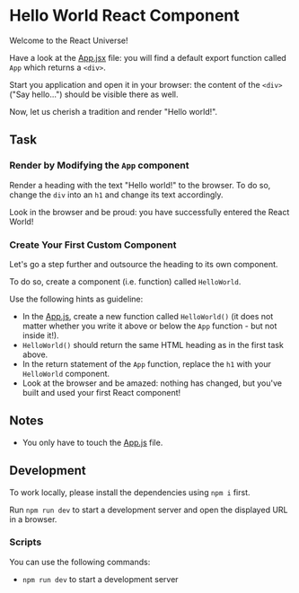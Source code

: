 # Hello World React Component

Welcome to the React Universe!

Have a look at the [App.jsx](./src/App.jsx) file: you will find a default export function called `App` which returns a `<div>`.

Start you application and open it in your browser: the content of the `<div>` ("Say hello...") should be visible there as well.

Now, let us cherish a tradition and render "Hello world!".

## Task

### Render by Modifying the `App` component

Render a heading with the text "Hello world!" to the browser. To do so, change the `div` into an `h1` and change its text accordingly.

Look in the browser and be proud: you have successfully entered the React World!

### Create Your First Custom Component

Let's go a step further and outsource the heading to its own component.

To do so, create a component (i.e. function) called `HelloWorld`.

Use the following hints as guideline:

- In the [App.js](src/App.js), create a new function called `HelloWorld()` (it does not matter whether you write it above or below the `App` function - but not inside it!).
- `HelloWorld()` should return the same HTML heading as in the first task above.
- In the return statement of the `App` function, replace the `h1` with your `HelloWorld` component.
- Look at the browser and be amazed: nothing has changed, but you've built and used your first React component!

## Notes

- You only have to touch the [App.js](src/App.js) file.

## Development

To work locally, please install the dependencies using `npm i` first.

Run `npm run dev` to start a development server and open the displayed URL in a browser.

### Scripts

You can use the following commands:

- `npm run dev` to start a development server
